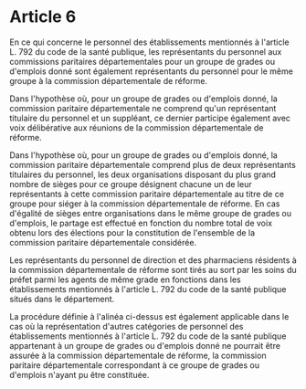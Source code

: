 # Article 6

En ce qui concerne le personnel des établissements mentionnés à l'article L. 792 du code de la santé publique, les représentants du personnel aux commissions paritaires départementales pour un groupe de grades ou d'emplois donné sont également représentants du personnel pour le même groupe à la commission départementale de réforme.

Dans l'hypothèse où, pour un groupe de grades ou d'emplois donné, la commission paritaire départementale ne comprend qu'un représentant titulaire du personnel et un suppléant, ce dernier participe également avec voix délibérative aux réunions de la commission départementale de réforme.

Dans l'hypothèse où, pour un groupe de grades ou d'emplois donné, la commission paritaire départementale comprend plus de deux représentants titulaires du personnel, les deux organisations disposant du plus grand nombre de sièges pour ce groupe désignent chacune un de leur représentants à cette commission paritaire départementale au titre de ce groupe pour siéger à la commission départementale de réforme. En cas d'égalité de sièges entre organisations dans le même groupe de grades ou d'emplois, le partage est effectué en fonction du nombre total de voix obtenu lors des élections pour la constitution de l'ensemble de la commission paritaire départementale considérée.

Les représentants du personnel de direction et des pharmaciens résidents à la commission départementale de réforme sont tirés au sort par les soins du   préfet parmi les agents de même grade en fonctions dans les établissements mentionnés à l'article L. 792 du code de la santé publique situés dans le département.

La procédure définie à l'alinéa ci-dessus est également applicable dans le cas où la représentation d'autres catégories de personnel des établissements mentionnés à l'article L. 792 du code de la santé publique appartenant à un groupe de grades ou d'emplois donné ne pourrait être assurée à la commission départementale de réforme, la commission paritaire départementale correspondant à ce groupe de grades ou d'emplois n'ayant pu être constituée.
